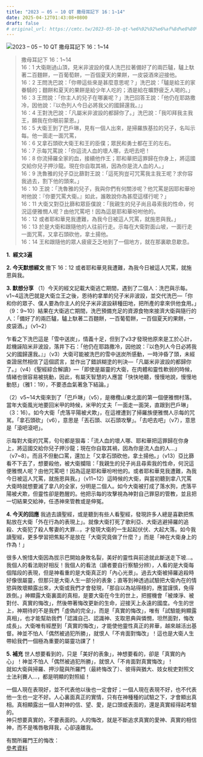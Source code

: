 ```yaml
---
title: "2023 – 05 – 10 QT 撒母耳記下 16：1~14"
date: 2025-04-12T01:43:08+0800
draft: false
# original_url: https://cmtc.tw/2023-05-10-qt-%e6%92%92%e6%af%8d%e8%80%b3%e8%a8%98%e4%b8%8b-16%ef%bc%9a114
---
```


![2023 – 05 – 10 QT 撒母耳記下 16：1\~14](/images/qt.jpg  "2023 – 05 – 10 QT 撒母耳記下 16：1\~14")

> 撒母耳記下 16：1\~14  
> 16：1 大衛剛過山頂，見米非波設的僕人洗巴拉著備好了的兩匹驢，驢上馱著二百麵餅，一百葡萄餅，一百個夏天的果餅，一皮袋酒來迎接他。  
> 16：2 王問洗巴說：「你帶這些來是甚麼意思呢？」洗巴說：「驢是給王的家眷騎的；麵餅和夏天的果餅是給少年人吃的；酒是給在曠野疲乏人喝的。」  
> 16：3 王問說：「你主人的兒子在哪裏呢？」洗巴回答王說：「他仍在耶路撒冷，因他說：『以色列人今日必將我父的國歸還我。』」  
> 16：4 王對洗巴說：「凡屬米非波設的都歸你了。」洗巴說：「我叩拜我主我王，願我在你眼前蒙恩。」  
> 16：5 大衛王到了巴戶琳，見有一個人出來，是掃羅族基拉的兒子，名叫示每。他一面走一面咒罵，  
> 16：6 又拿石頭砍大衛王和王的臣僕；眾民和勇士都在王的左右。  
> 16：7 示每咒罵說：「你這流人血的壞人哪，去吧去吧！  
> 16：8 你流掃羅全家的血，接續他作王；耶和華把這罪歸在你身上，將這國交給你兒子押沙龍。現在你自取其禍，因為你是流人血的人。」  
> 16：9 洗魯雅的兒子亞比篩對王說：「這死狗豈可咒罵我主我王呢？求你容我過去，割下他的頭來。」  
> 16：10 王說：「洗魯雅的兒子，我與你們有何關涉呢？他咒罵是因耶和華吩咐他說：『你要咒罵大衛。』如此，誰敢說你為甚麼這樣行呢？」  
> 16：11 大衛又對亞比篩和眾臣僕說：「我親生的兒子尚且尋索我的性命，何況這便雅憫人呢？由他咒罵吧！因為這是耶和華吩咐他的。  
> 16：12 或者耶和華見我遭難，為我今日被這人咒罵，就施恩與我。」  
> 16：13 於是大衛和跟隨他的人往前行走。示每在大衛對面山坡，一面行走一面咒罵，又拿石頭砍他，拿土揚他。  
> 16：14 王和跟隨他的眾人疲疲乏乏地到了一個地方，就在那裏歇息歇息。

**1.  經文3遍**

**2. 今天默想經文**
撒下 16：12 或者耶和華見我遭難，為我今日被這人咒罵，就施恩與我。

**3. 默想分享**
（1）今天的經文記載大衛逃亡期間，遇到了二個人：洗巴與示每。v1\~4這洗巴就是大衛立王之後，恩待約拿單的兒子米非波設，並交代洗巴—「你和你的眾子、僕人要為你主人的兒子米非波設耕種田地，把所產的拿來供他食用。」（9：9\~10）結果在大衛逃亡期間，洗巴預備充足的資源食物來接濟大衛與隨行的人：「備好了的兩匹驢，驢上馱著二百麵餅，一百葡萄餅，一百個夏天的果餅，一皮袋酒。」（v1\~2）

乍看之下洗巴這是「雪中送炭」，情義十足，但到了v3才發現他原來是工於心計，趁機誣陷米非波設，落井下石：「他仍在耶路撒冷，因他說：『以色列人今日必將我父的國歸還我。』」（v3）大衛可能被洗巴的雪中送炭所感動，一時沖昏了頭，未經查證居然相信了這個謊言，並作出了錯誤糊塗的判決—「凡屬米非波設的都歸你了。」（v4）《聖經綜合解讀》—「即使是屬靈的大衛，在肉體和靈性軟弱的時候，情緒也很容易被挑動，因此，有屬天智慧的人應當「快快地聽，慢慢地說，慢慢地動怒」（雅1：19），不要憑血氣著急下結論。」

（2）v5\~14大衛來到了「巴戶琳」（v5），是橄欖山東北面的第一個便雅憫村落。當年大衛風光地要回米甲的時候，米甲的丈夫「一面走一面哭，直跟到巴戶琳」（3：16）。如今大衛「虎落平陽被犬欺」，在這裡遭到了掃羅族便雅憫人示每的咒駡。「拿石頭砍」（v6），意思是「丟石頭、以石頭攻擊」。「去吧去吧」（v7），意思是「滾吧滾吧」。

示每對大衛的咒罵，句句都是狠毒：「流人血的壞人哪、耶和華把這罪歸在你身上，將這國交給你兒子押沙龍；現在你自取其禍，因為你是流人血的人…」（v7\~8）。而且不但動口罵，還加上「又拿石頭砍他，拿土揚他。」（v13）亞比篩看不下去了，想要殺他，被大衛攔阻：「我親生的兒子尚且尋索我的性命，何況這便雅憫人呢？由他咒罵吧！因為這是耶和華吩咐他的。或者耶和華見我遭難，為我今日被這人咒罵，就施恩與我。」（v11\~12）這時候的大衛，與當初聽到拿八咒罵大衛時就想要滅了拿八的全家，分明是二個人。如今大衛被打成了落水狗，虎落平陽被犬欺，但靈性卻是甦醒的。他把示每的攻擊視為神對自己罪惡的管教，並且把一切結果交給神，任憑神來管教或是伸冤。

**4. 今天的回應**
我過去讀聖經，或是聽到有些人看聖經，發現許多人總是喜歡把焦點放在大衛「外在行為的表現上」。就像大衛打死了歌利亞、大衛逃避掃羅的追殺、大衛犯了殺人奪妻的大罪…，才發現大衛的一生起起伏伏、大起大落。如今我讀聖經，更多學習把焦點不是放在「大衛究竟做了什麼？」而是「神在大衛身上的作為！」

很多人惋惜大衛因為拔示巴開始身敗名裂，美好的靈性與前途就此斷送走下坡…。我個人的看法剛好相反！我個人的看法（讀者要自行察驗分辨），人看的是大衛每個階段的表現，但是神看重的是大衛真正的「內心光景」。過去大衛被掃羅追殺時好像很屬靈，但那只是大衛人生一部分的表象；直等到神透過試驗把大衛內在的情慾與敗壞顯露出來，大衛或我們才會發現，「那自以為站得穩的，應當謹慎，免得跌倒。」神顯露大衛裏面的真相，是要大衛在今生的世上，把握機會「被煉淨、被對付、真實的悔改」，然後帶著悔改更新的生命，迎接天上永遠的國度。今生的世上，神期待的不是我們「虛偽的完全」，而是「真實的悔改」，唯有「試驗能夠顯露真相」，也才能幫助我們「認識自己、認識神、支取恩典與憐憫，坦然面對，悔改成長」。大衛唯有經歷到「真實的悔改」，才能使他靈性真正的昇華，越來越活出基督。神並不怕人「偶然被過犯所勝」，就恨人「不肯面對悔改」！這也是大衛人生帶給我們一個極為重要的屬靈功課了！

**5. 補充**
世人想要看到的，只是「美好的表象」，神想要看的，卻是「真實的內心」！神並不怕人「偶然被過犯所勝」，就恨人「不肯面對真實悔改」！  
就如大衛與掃羅、押沙龍與所羅門（最終悔改了）、彼得與猶大、妓女稅吏對照文士法利賽人…，都是明顯的對照組！

一個人現在表現好，並不代表他以後也一定會好；一個人現在表現不好，也不代表他一生也一定不好。人心裏面真正的實情，只有在神種種的試驗之下，才會顯出真相。真相顯露出一個人對神的信、望、愛，是口頭或表面的，還是真實經得起考驗的。  
神只想要真實的，不要表面的。人的悔改，就是不斷追求真實的愛神、真實的相信神，而不是嘴唇敬拜我，心卻遠離我。

有關所羅門王的悔改：  
[參考資料](https://sites.google.com/view/reasonstobelieve2020/%E6%89%80%E7%BE%85%E9%96%80%E7%8E%8B%E6%98%AF%E5%BE%97%E6%95%91%E7%9A%84%E5%97%8E%E5%A6%82%E6%9E%9C%E6%98%AF%E7%82%BA%E4%BD%95%E4%BB%96%E6%9C%80%E5%BE%8C%E6%9C%83%E6%95%AC%E6%8B%9C%E5%81%87%E7%A5%9E%E9%9B%96%E7%84%B6%E5%9F%BA%E7%9D%A3%E5%BE%92%E5%81%B6%E7%84%B6%E8%A2%AB%E9%81%8E%E7%8A%AF%E6%89%80%E5%8B%9D%E4%BD%86%E6%8B%9C%E7%A5%9E%E5%B0%B1%E5%A5%BD%E5%83%8F%E6%98%AF%E5%AE%8C%E5%85%A8%E8%83%8C%E6%A3%84%E7%A5%9E%E5%A6%82%E6%9E%9C%E4%B8%8D%E6%98%AF%E7%82%BA%E4%BD%95%E7%A5%9E%E7%94%A8%E4%BB%96%E5%AF%AB%E4%B8%8B%E8%81%96%E7%B6%93%E7%AE%B4%E8%A8%80%E5%82%B3%E9%81%93%E6%9B%B8%E5%92%8C%E9%9B%85%E6%AD%8C)
